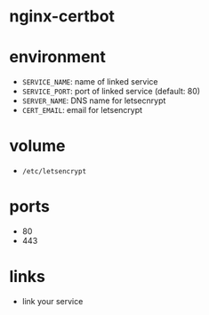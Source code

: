 # nginx-certbot

# environment

- `SERVICE_NAME`: name of linked service
- `SERVICE_PORT`: port of linked service (default: 80)
- `SERVER_NAME`: DNS name for letsecnrypt
- `CERT_EMAIL`:  email for letsencrypt

# volume

- `/etc/letsencrypt`

# ports

- 80
- 443

# links

- link your service
